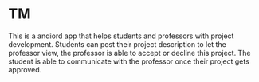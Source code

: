 # TM
This is a andiord app that helps students and professors with project development. Students can post their project description to let the professor view, the professor is able to
accept or decline this project. The student is able to communicate with the professor once their project gets approved.
